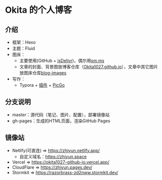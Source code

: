 # Okita 的个人博客
## 介绍
- 框架：Hexo
- 主题：Fluid
- 图床：
  - 主要使用(GitHub + [jsDelivr](https://www.jsdelivr.com/?docs=gh))，偶尔用[sm.ms](https://sm.ms)
  - 文章的封面、背景图放博客仓库（[Okita1027.github.io](https://github.com/Okita1027/Okita1027.github.io)），文章中其它图片放图床仓库[blog-images](https://github.com/Okita1027/blog-images)
- 写作：
  - Typora + [插件](https://github.com/obgnail/typora_plugin) + [PicGo](https://github.com/Molunerfinn/PicGo)
## 分支说明
- master：源代码（笔记、图片、配置），部署镜像站
- gh-pages：生成的HTML页面，渲染GitHub Pages
## 镜像站
- Netlify(可直连) => https://zhiyun.netlify.app/
  - 自定义域名：https://zhiyun.space
- Vercel => https://okita1027-github-io.vercel.app/
- CloudFlare => https://zhiyun.pages.dev/
- Stormkit => https://razorbrass-zd2nww.stormkit.dev/
